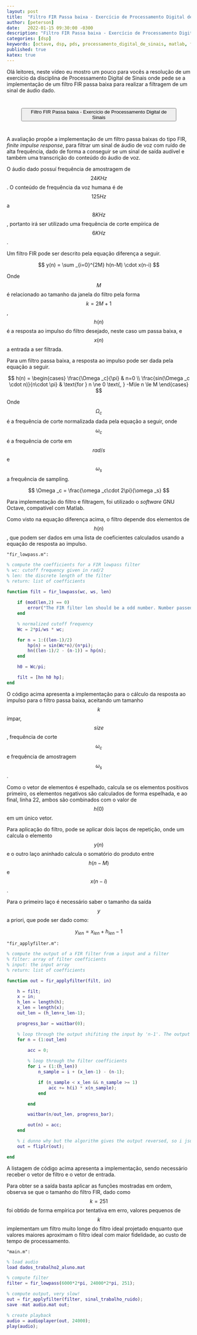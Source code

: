 ```yaml
---
layout: post
title:  "Filtro FIR Passa baixa - Exercício de Processamento Digital de Sinais"
author: [peterson]
date:   2022-01-15 09:30:00 -0300
description: "Filtro FIR Passa baixa - Exercício de Processamento Digital de Sinais"
categories: [dsp]
keywords: [octave, dsp, pds, processamento_digital_de_sinais, matlab, filtro, FIR, fir, linux]
published: true
katex: true
---
```


Olá leitores, neste vídeo eu mostro um pouco para vocês a resolução de um exercício da disciplina de Processamento Digital de Sinais onde pede se a implementação de um filtro FIR passa baixa para realizar a filtragem de um sinal de áudio dado.

<div style="margin: 40px">
    <lite-youtube videoid="NVCgto52RCs">
        <button type="button" class="lty-playbtn">
            <span class="lyt-visually-hidden">Filtro FIR Passa baixa - Exercício de Processamento Digital de Sinais</span>
        </button>
    </lite-youtube>
</div>

A avaliação propõe a implementação de um filtro passa baixas do tipo FIR, *finite impulse response*, para filtrar um sinal de áudio de voz com ruído de alta frequência, dado de forma a conseguir se um sinal de saída audível e também uma transcrição do conteúdo do áudio de voz.

O áudio dado possuí frequência de amostragem de $$24 KHz$$. O conteúdo de frequência da voz humana é de $$125Hz$$ a $$8KHz$$, portanto irá ser utilizado uma frequência de corte empírica de $$6KHz$$.

Um filtro FIR pode ser descrito pela equação diferença a seguir.

$$
    y(n) = \sum _{i=0}^{2M} h(n-M) \cdot x(n-i)
$$

Onde $$M$$ é relacionado ao tamanho da janela do filtro pela forma $$k=2M+1$$, $$h(n)$$ é a resposta ao impulso do filtro desejado, neste caso um passa baixa, e $$x(n)$$ a entrada a ser filtrada.

Para um filtro passa baixa, a resposta ao impulso pode ser dada pela equação a seguir.

$$
    h(n) =
    \begin{cases} 
        \frac{\Omega _c}{\pi} & n=0 \\
        \frac{sin(\Omega _c \cdot n)}{n\cdot \pi} & \text{for } n \ne 0 \text{, } -M\le n \le M
    \end{cases}
$$

Onde $$\Omega _c$$ é a frequência de corte normalizada dada pela equação a seguir, onde $$\omega _c$$ é a frequência de corte em $$rad/s$$ e $$\omega _s$$ a frequência de sampling. 

$$
    \Omega _c = \frac{\omega _c\cdot 2\pi}{\omega _s}
$$

Para implementação do filtro e filtragem, foi utilizado o *software* GNU Octave, compatível com Matlab.

Como visto na equação diferença acima, o filtro depende dos elementos de $$h(n)$$, que podem ser dados em uma lista de coeficientes calculados usando a equação de resposta ao impulso.   

`"fir_lowpass.m":`
```matlab
% compute the coefficients for a FIR lowpass filter
% wc: cutoff frequency given in rad/2
% len: the discrete length of the filter
% return: list of coefficients

function filt = fir_lowpass(wc, ws, len)
    
    if (mod(len,2) == 0)
        error("The FIR filter len should be a odd number. Number passed: \"%i\".", len);
    end

    % normalized cutoff frequency
    Wc = 2*pi/ws * wc;

    for n = 1:((len-1)/2)
        hp(n) = sin(Wc*n)/(n*pi);
        hn((len-1)/2 - (n-1)) = hp(n);
    end

    h0 = Wc/pi;

    filt = [hn h0 hp];
end
```

O código acima apresenta a implementação para o cálculo da resposta ao impulso para o filtro passa baixa, aceitando um tamanho $$k$$ ímpar, $$size$$, frequência de corte $$\omega _c$$ e frequência de amostragem $$\omega _s$$. 

Como o vetor de elementos é espelhado, calcula se os elementos positivos primeiro, os elementos negativos são calculados de forma espelhada, e ao final, linha 22, ambos são combinados com o valor de $$h(0)$$ em um único vetor.

Para aplicação do filtro, pode se aplicar dois laços de repetição, onde um calcula o elemento $$y(n)$$ e o outro laço aninhado calcula o somatório do produto entre $$h(n-M)$$ e $$x(n-i)$$.

Para o primeiro laço é necessário saber o tamanho da saída $$y$$ a priori, que pode ser dado como:

$$
    y_{len} = x_{len} + h_{len} - 1
$$

`"fir_applyfilter.m":`
```matlab
% compute the output of a FIR filter from a input and a filter
% filter: array of filter coefficients
% input: the input array
% return: list of coefficients

function out = fir_applyfilter(filt, in)

    h = filt;
    x = in;
    h_len = length(h);
    x_len = length(x);
    out_len = (h_len+x_len-1);

    progress_bar = waitbar(0);

    % loop through the output shifiting the input by 'n-1'. The output convolution is the sum of the inputs lengths plus 1
    for n = (1:out_len)

        acc = 0;
        
        % loop through the filter coefficients 
        for i = (1:(h_len))
            n_sample = i + (x_len-1) - (n-1);

            if (n_sample < x_len && n_sample >= 1)
                acc += h(i) * x(n_sample);
            end

        end

        waitbar(n/out_len, progress_bar);

        out(n) = acc;
    end

    % i dunno why but the algorithm gives the output reversed, so i jsut reversed it again 
    out = fliplr(out);

end
```

A listagem de código acima apresenta a implementação, sendo necessário receber o vetor de filtro e o vetor de entrada.

Para obter se a saída basta aplicar as funções mostradas em ordem, observa se que o tamanho do filtro FIR, dado como $$k=251$$ foi obtido de forma empírica por tentativa em erro, valores pequenos de $$k$$ implementam um filtro muito longe do filtro ideal projetado enquanto que valores maiores aproximam o filtro ideal com maior fidelidade, ao custo de tempo de processamento.

`"main.m":`
```matlab
% load audio
load dados_trabalho2_aluno.mat

% compute filter
filter = fir_lowpass(6000*2*pi, 24000*2*pi, 251);

% compute output, very slow!
out = fir_applyfilter(filter, sinal_trabalho_ruido);
save -mat audio.mat out;

% create playback
audio = audioplayer(out, 24000);
play(audio);
```


